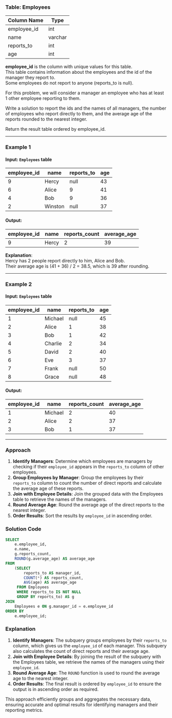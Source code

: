 ### Table: Employees

| Column Name | Type    |
|-------------|---------|
| employee_id | int     |
| name        | varchar |
| reports_to  | int     |
| age         | int     |

**employee_id** is the column with unique values for this table.  
This table contains information about the employees and the id of the manager they report to.  
Some employees do not report to anyone (reports_to is null).

For this problem, we will consider a manager an employee who has at least 1 other employee reporting to them.

Write a solution to report the ids and the names of all managers, the number of employees who report directly to them, and the average age of the reports rounded to the nearest integer.

Return the result table ordered by employee_id.

---

### Example 1

#### Input: `Employees` table

| employee_id | name    | reports_to | age |
|-------------|---------|------------|-----|
| 9           | Hercy   | null       | 43  |
| 6           | Alice   | 9          | 41  |
| 4           | Bob     | 9          | 36  |
| 2           | Winston | null       | 37  |

#### Output:

| employee_id | name  | reports_count | average_age |
|-------------|-------|----------------|--------------|
| 9           | Hercy | 2              | 39           |

**Explanation**:  
Hercy has 2 people report directly to him, Alice and Bob.  
Their average age is (41 + 36) / 2 = 38.5, which is 39 after rounding.

---

### Example 2

#### Input: `Employees` table

| employee_id | name    | reports_to | age |
|-------------|---------|------------|-----|
| 1           | Michael | null       | 45  |
| 2           | Alice   | 1          | 38  |
| 3           | Bob     | 1          | 42  |
| 4           | Charlie | 2          | 34  |
| 5           | David   | 2          | 40  |
| 6           | Eve     | 3          | 37  |
| 7           | Frank   | null       | 50  |
| 8           | Grace   | null       | 48  |

#### Output:

| employee_id | name    | reports_count | average_age |
|-------------|---------|----------------|--------------|
| 1           | Michael | 2              | 40           |
| 2           | Alice   | 2              | 37           |
| 3           | Bob     | 1              | 37           |

---

### Approach
1. **Identify Managers**: Determine which employees are managers by checking if their `employee_id` appears in the `reports_to` column of other employees.
2. **Group Employees by Manager**: Group the employees by their `reports_to` column to count the number of direct reports and calculate the average age of these reports.
3. **Join with Employee Details**: Join the grouped data with the Employees table to retrieve the names of the managers.
4. **Round Average Age**: Round the average age of the direct reports to the nearest integer.
5. **Order Results**: Sort the results by `employee_id` in ascending order.

### Solution Code
```sql
SELECT 
    e.employee_id, 
    e.name, 
    g.reports_count, 
    ROUND(g.average_age) AS average_age
FROM 
    (SELECT 
        reports_to AS manager_id, 
        COUNT(*) AS reports_count, 
        AVG(age) AS average_age 
     FROM Employees 
     WHERE reports_to IS NOT NULL 
     GROUP BY reports_to) AS g
JOIN 
    Employees e ON g.manager_id = e.employee_id
ORDER BY 
    e.employee_id;
```

### Explanation
1. **Identify Managers**: The subquery groups employees by their `reports_to` column, which gives us the `employee_id` of each manager. This subquery also calculates the count of direct reports and their average age.
2. **Join with Employee Details**: By joining the result of the subquery with the Employees table, we retrieve the names of the managers using their `employee_id`.
3. **Round Average Age**: The `ROUND` function is used to round the average age to the nearest integer.
4. **Order Results**: The final result is ordered by `employee_id` to ensure the output is in ascending order as required.

This approach efficiently groups and aggregates the necessary data, ensuring accurate and optimal results for identifying managers and their reporting metrics.
